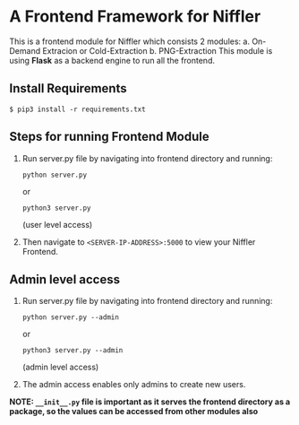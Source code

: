 # A Frontend Framework for Niffler

This is a frontend module for Niffler which consists 2 modules:
a. On-Demand Extracion or Cold-Extraction
b. PNG-Extraction
This module is using **Flask** as a backend engine to run all the frontend.

## Install Requirements

```
$ pip3 install -r requirements.txt
```

## Steps for running Frontend Module

1. Run server.py file by navigating into frontend directory and running:

    ```
    python server.py
    ```

    or

    ```
    python3 server.py
    ```

    (user level access)

2. Then navigate to `<SERVER-IP-ADDRESS>:5000` to view your Niffler Frontend.

## Admin level access

1. Run server.py file by navigating into frontend directory and running:

    ```
    python server.py --admin
    ```

    or

    ```
    python3 server.py --admin
    ```

    (admin level access)

2. The admin access enables only admins to create new users.

**NOTE: `__init__.py` file is important as it serves the frontend directory as a package, so the values can be accessed from other modules also**
